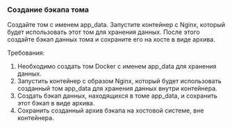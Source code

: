 
### Создание бэкапа тома

Создайте том с именем app_data. Запустите контейнер с Nginx, который будет использовать этот том для хранения данных. После этого создайте бэкап данных тома и сохраните его на хосте в виде архива.

Требования:
1. Необходимо создать том Docker с именем app_data для хранения данных. 
2. Запустить контейнер с образом Nginx, который будет использовать созданный том app_data для хранения данных внутри контейнера. 
3. Создать бэкап данных, находящихся в томе app_data, и сохранить этот бэкап в виде архива. 
4. Сохранить созданный архив бэкапа на хостовой системе, вне контейнера.